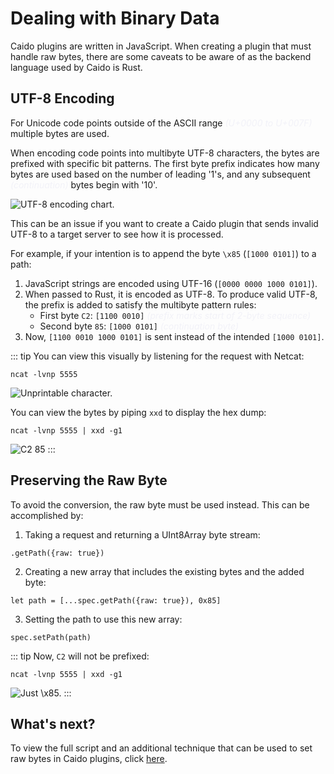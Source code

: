 # Dealing with Binary Data

Caido plugins are written in JavaScript. When creating a plugin that must handle raw bytes, there are some caveats to be aware of as the backend language used by Caido is Rust.

## UTF-8 Encoding

For Unicode code points outside of the ASCII range <span style="color: #EBEBF599; font-style: italic">(U+0000 to U+007F)</span> multiple bytes are used.

When encoding code points into multibyte UTF-8 characters, the bytes are prefixed with specific bit patterns. The first byte prefix indicates how many bytes are used based on the number of leading '1's, and any subsequent <span style="color: #EBEBF599; font-style: italic">(continuation)</span> bytes begin with '10'.

<img alt="UTF-8 encoding chart." src="/_images/utf_chart.png" center/>

This can be an issue if you want to create a Caido plugin that sends invalid UTF-8 to a target server to see how it is processed.

For example, if your intention is to append the byte `\x85` (`[1000 0101]`) to a path:

1. JavaScript strings are encoded using UTF-16 (`[0000 0000 1000 0101]`).
2. When passed to Rust, it is encoded as UTF-8. To produce valid UTF-8, the prefix is added to satisfy the multibyte pattern rules:
   - First byte `C2`: `[1100 0010]` <span style="color: #EBEBF599; font-style: italic">(prefix marks start of 2-byte sequence)</span>
   - Second byte `85`: `[1000 0101]` <span style="color: #EBEBF599; font-style: italic">(continuation byte)</span>
3. Now, `[1100 0010 1000 0101]` is sent instead of the intended `[1000 0101]`.

::: tip
You can view this visually by listening for the request with Netcat:

`ncat -lvnp 5555`

<img alt="Unprintable character." src="/_images/replaced_character.png" center/>

You can view the bytes by piping `xxd` to display the hex dump:

`ncat -lvnp 5555 | xxd -g1`

<img alt="C2 85" src="/_images/rust_conversion.png" center/>
:::

## Preserving the Raw Byte

To avoid the conversion, the raw byte must be used instead. This can be accomplished by:

1. Taking a request and returning a UInt8Array byte stream:

`.getPath({raw: true})`

2. Creating a new array that includes the existing bytes and the added byte:

`let path = [...spec.getPath({raw: true}), 0x85]`

3. Setting the path to use this new array:

`spec.setPath(path)`

::: tip
Now, `C2` will not be prefixed:

`ncat -lvnp 5555 | xxd -g1`

<img alt="Just \x85." src="/_images/raw_byte_example.png" center/>
:::

## What's next?

To view the full script and an additional technique that can be used to set raw bytes in Caido plugins, click [here](/guides/components/utf.md).

